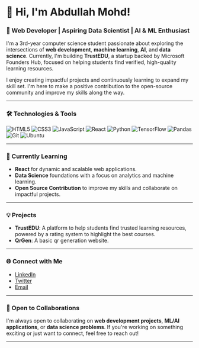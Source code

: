 
# 👋 Hi, I'm Abdullah Mohd!

### 🚀 Web Developer | Aspiring Data Scientist | AI & ML Enthusiast

I'm a 3rd-year computer science student passionate about exploring the intersections of **web development**, **machine learning**, **AI**, and **data science**. Currently, I'm building **TrustEDU**, a startup backed by Microsoft Founders Hub, focused on helping students find verified, high-quality learning resources.

I enjoy creating impactful projects and continuously learning to expand my skill set. I'm here to make a positive contribution to the open-source community and improve my skills along the way.

---

### 🛠️ Technologies & Tools

![HTML5](https://img.shields.io/badge/-HTML5-E34F26?logo=html5&logoColor=white&style=flat-square)
![CSS3](https://img.shields.io/badge/-CSS3-1572B6?logo=css3&logoColor=white&style=flat-square)
![JavaScript](https://img.shields.io/badge/-JavaScript-F7DF1E?logo=javascript&logoColor=black&style=flat-square)
![React](https://img.shields.io/badge/-React-61DAFB?logo=react&logoColor=black&style=flat-square)
![Python](https://img.shields.io/badge/-Python-3776AB?logo=python&logoColor=white&style=flat-square)
![TensorFlow](https://img.shields.io/badge/-TensorFlow-FF6F00?logo=tensorflow&logoColor=white&style=flat-square)
![Pandas](https://img.shields.io/badge/-Pandas-150458?logo=pandas&logoColor=white&style=flat-square)
![Git](https://img.shields.io/badge/-Git-F05032?logo=git&logoColor=white&style=flat-square)
![Ubuntu](https://img.shields.io/badge/-Ubuntu-E95420?logo=ubuntu&logoColor=white&style=flat-square)

---

### 🌱 Currently Learning

- **React** for dynamic and scalable web applications.
- **Data Science** foundations with a focus on analytics and machine learning.
- **Open Source Contribution** to improve my skills and collaborate on impactful projects.

---

### 💡 Projects

- **TrustEDU**: A platform to help students find trusted learning resources, powered by a rating system to highlight the best courses.
- **QrGen**: A basic qr generation website.

---

### 🌐 Connect with Me

- [LinkedIn](#www.linkedin.com/in/abdullah-mohd-649640214)
- [Twitter](#https://x.com/mrah41443)
- [Email](sahebabdullah7860@gmail.com)

---

### 🤝 Open to Collaborations

I'm always open to collaborating on **web development projects**, **ML/AI applications**, or **data science problems**. If you're working on something exciting or just want to connect, feel free to reach out!

---
